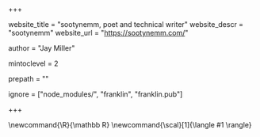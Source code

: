 +++

website_title = "sootynemm, poet and technical writer"
website_descr = "sootynemm"
website_url = "https://sootynemm.com/"

author = "Jay Miller"

mintoclevel = 2

prepath = ""

ignore = ["node_modules/", "franklin", "franklin.pub"]

+++

\newcommand{\R}{\mathbb R} \newcommand{\scal}[1]{\langle #1 \rangle}

